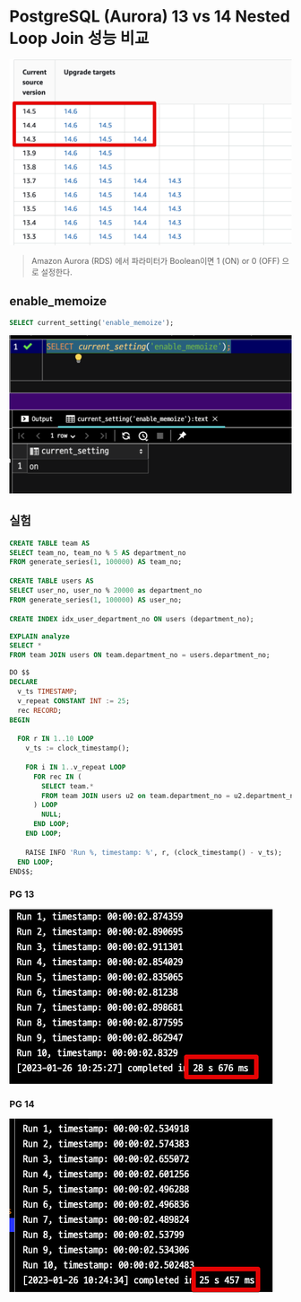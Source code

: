 # PostgreSQL (Aurora) 13 vs 14 Nested Loop Join 성능 비교


![aurora-versions](./images/aurora-versions.png)


> Amazon Aurora (RDS) 에서 파라미터가 Boolean이면 1 (ON) or 0 (OFF) 으로 설정한다.


## enable_memoize

```sql
SELECT current_setting('enable_memoize');
```

![console](./images/console.png)


## 실험

```sql
CREATE TABLE team AS
SELECT team_no, team_no % 5 AS department_no
FROM generate_series(1, 100000) AS team_no;

CREATE TABLE users AS
SELECT user_no, user_no % 20000 as department_no
FROM generate_series(1, 100000) AS user_no;

CREATE INDEX idx_user_department_no ON users (department_no);
```


```sql
EXPLAIN analyze
SELECT *
FROM team JOIN users ON team.department_no = users.department_no;
```


```sql
DO $$
DECLARE
  v_ts TIMESTAMP;
  v_repeat CONSTANT INT := 25;
  rec RECORD;
BEGIN

  FOR r IN 1..10 LOOP
    v_ts := clock_timestamp();

    FOR i IN 1..v_repeat LOOP
      FOR rec IN (
        SELECT team.*
        FROM team JOIN users u2 on team.department_no = u2.department_no
      ) LOOP
        NULL;
      END LOOP;
    END LOOP;

    RAISE INFO 'Run %, timestamp: %', r, (clock_timestamp() - v_ts);
  END LOOP;
END$$;
```


### PG 13

![pg13_1](./images/pg13_1.png)


### PG 14

![pg14_1](./images/pg14_1.png)